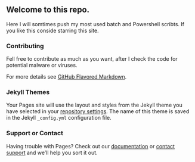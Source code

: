 ## Welcome to this repo.

Here I will somtimes push my most used batch and Powershell scribts.
If you like this conside starring this site.



### Contributing

Fell free to contribute as much as you want, after I check the code for potential malware or viruses. 


For more details see [GitHub Flavored Markdown](https://guides.github.com/features/mastering-markdown/).

### Jekyll Themes

Your Pages site will use the layout and styles from the Jekyll theme you have selected in your [repository settings](https://github.com/alphaO4/some-batch-scripts-i-find-usefull/settings). The name of this theme is saved in the Jekyll `_config.yml` configuration file.

### Support or Contact

Having trouble with Pages? Check out our [documentation](https://docs.github.com/categories/github-pages-basics/) or [contact support](https://github.com/contact) and we’ll help you sort it out.
